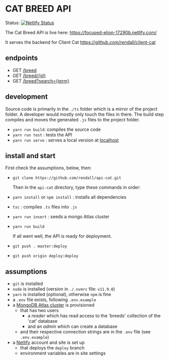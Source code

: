 # CAT BREED API

Status: [![Netlify Status](https://api.netlify.com/api/v1/badges/5bf991ff-67b7-4b6a-9444-a6deac7e64fb/deploy-status)](https://app.netlify.com/sites/focused-elion-17290b/deploys)

The Cat Breed API is live here: <https://focused-elion-17290b.netlify.com/>

It serves the backend for Client Cat <https://github.com/rendall/client-cat>

## endpoints

- GET [/breed](https://focused-elion-17290b.netlify.com/.netlify/functions/breed)
- GET [/breed/{id}](https://focused-elion-17290b.netlify.com/.netlify/functions/breed/5cad85a5f720f54848771d92)
- GET [/breed?search={term}](https://focused-elion-17290b.netlify.com/.netlify/functions/breed?search=longhair)

## development

Source code is primarily in the `./ts` folder which is a mirror of the project folder. A developer would mostly only touch the files in there. The build step compiles and moves the generated `.js` files to the project folder.

- `yarn run build`: compiles the source code
- `yarn run test` : tests the API
- `yarn run serve` : serves a local version at [localhost](http://localhost:9000/.netlify/functions/breed)

## install and start

  First check the assumptions, below, then:

- `git clone https://github.com/rendall/api-cat.git`

  Then in the `api-cat` directory, type these commands in order:

- `yarn install` or `npm install` : installs all dependencies
- `tsc` : compiles `.ts` files into `.js`
- `yarn run insert` : seeds a mongo Atlas cluster
- `yarn run build`

  If all went well, the API is ready for deployment.

- `git push . master:deploy`
- `git push origin deploy:deploy`

## assumptions

- `git` is installed
- `node` is installed (version in `./.nvmrc` file: `v11.9.0`)
- `yarn` is installed (optional), otherwise `npm` is fine
- a `.env` file exists, following `.env.example`
- a [MongoDB Atlas cluster](https://docs.atlas.mongodb.com/create-new-cluster/) is provisioned
  - that has two users
    - a *reader* which has read access to the 'breeds' collection of the 'cat' database
    - and an *admin* which can create a database
  - and their respective connection strings are in the `.env` file (see `.env.example`)
- a [Netlify](https://www.netlify.com/) account and site is set up
  - that deploys the `deploy` branch
  - environment variables are in site settings
